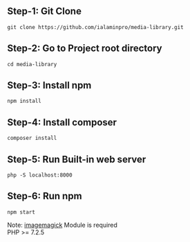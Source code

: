 ## Step-1: Git Clone
`git clone https://github.com/ialaminpro/media-library.git` <br/>
## Step-2: Go to Project root directory
`cd media-library`<br/>
## Step-3: Install npm 
`npm install` <br/>
## Step-4: Install composer
 `composer install` <br/>
## Step-5: Run Built-in web server
`php -S localhost:8000`
## Step-6: Run npm
`npm start`

Note: [imagemagick](https://imagemagick.org/script/download.php) Module is required  <br/>
PHP >= 7.2.5
